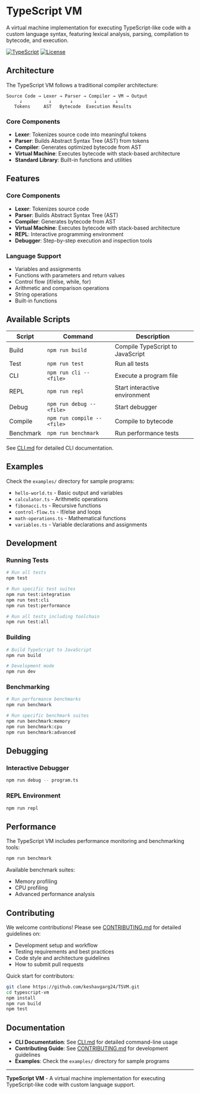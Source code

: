 # TypeScript VM

A virtual machine implementation for executing TypeScript-like code with a custom language syntax, featuring lexical analysis, parsing, compilation to bytecode, and execution.

[![TypeScript](https://img.shields.io/badge/TypeScript-5.0-blue.svg)]()
[![License](https://img.shields.io/badge/license-MIT-blue.svg)]()


##  Architecture

The TypeScript VM follows a traditional compiler architecture:

```
Source Code → Lexer → Parser → Compiler → VM → Output
     ↓          ↓       ↓        ↓       ↓
   Tokens     AST   Bytecode  Execution Results
```

### Core Components

- **Lexer**: Tokenizes source code into meaningful tokens
- **Parser**: Builds Abstract Syntax Tree (AST) from tokens
- **Compiler**: Generates optimized bytecode from AST
- **Virtual Machine**: Executes bytecode with stack-based architecture
- **Standard Library**: Built-in functions and utilities

## Features

### Core Components
- **Lexer**: Tokenizes source code
- **Parser**: Builds Abstract Syntax Tree (AST)
- **Compiler**: Generates bytecode from AST
- **Virtual Machine**: Executes bytecode with stack-based architecture
- **REPL**: Interactive programming environment
- **Debugger**: Step-by-step execution and inspection tools

### Language Support
- Variables and assignments
- Functions with parameters and return values
- Control flow (if/else, while, for)
- Arithmetic and comparison operations
- String operations
- Built-in functions

## Available Scripts

| Script | Command | Description |
|--------|---------|-------------|
| Build | `npm run build` | Compile TypeScript to JavaScript |
| Test | `npm run test` | Run all tests |
| CLI | `npm run cli -- <file>` | Execute a program file |
| REPL | `npm run repl` | Start interactive environment |
| Debug | `npm run debug -- <file>` | Start debugger |
| Compile | `npm run compile -- <file>` | Compile to bytecode |
| Benchmark | `npm run benchmark` | Run performance tests |

See [CLI.md](CLI.md) for detailed CLI documentation.

##  Examples

Check the `examples/` directory for sample programs:

- `hello-world.ts` - Basic output and variables
- `calculator.ts` - Arithmetic operations
- `fibonacci.ts` - Recursive functions
- `control-flow.ts` - If/else and loops
- `math-operations.ts` - Mathematical functions
- `variables.ts` - Variable declarations and assignments

##  Development

### Running Tests

```bash
# Run all tests
npm test

# Run specific test suites
npm run test:integration
npm run test:cli
npm run test:performance

# Run all tests including toolchain
npm run test:all
```

### Building

```bash
# Build TypeScript to JavaScript
npm run build

# Development mode
npm run dev
```

### Benchmarking

```bash
# Run performance benchmarks
npm run benchmark

# Run specific benchmark suites
npm run benchmark:memory
npm run benchmark:cpu
npm run benchmark:advanced
```

## Debugging

### Interactive Debugger

```bash
npm run debug -- program.ts
```

### REPL Environment

```bash
npm run repl
```

## Performance

The TypeScript VM includes performance monitoring and benchmarking tools:

```bash
npm run benchmark
```

Available benchmark suites:
- Memory profiling
- CPU profiling  
- Advanced performance analysis


## Contributing

We welcome contributions! Please see [CONTRIBUTING.md](CONTRIBUTING.md) for detailed guidelines on:

- Development setup and workflow
- Testing requirements and best practices
- Code style and architecture guidelines
- How to submit pull requests

Quick start for contributors:

```bash
git clone https://github.com/keshavgarg24/TSVM.git
cd typescript-vm
npm install
npm run build
npm test
```

## Documentation

- **CLI Documentation**: See [CLI.md](CLI.md) for detailed command-line usage
- **Contributing Guide**: See [CONTRIBUTING.md](CONTRIBUTING.md) for development guidelines
- **Examples**: Check the `examples/` directory for sample programs


---

**TypeScript VM** - A virtual machine implementation for executing TypeScript-like code with custom language support.